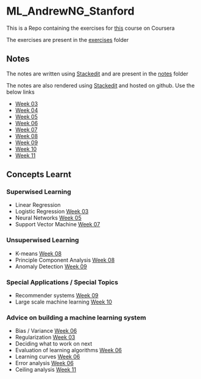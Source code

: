 # ML_AndrewNG_Stanford

This is a Repo containing the exercises for [this](https://www.coursera.org/learn/machine-learning-course/home) course on Coursera

The exercises are present in the [exercises](/exercises) folder


## Notes

The notes are written using [Stackedit](https://stackedit.io) and are present in the [notes](/notes) folder

The notes are also rendered using [Stackedit](https://stackedit.io) and hosted on github. Use the below links 

- [Week 03](https://sigma1084.github.io/githubhost/ML_Notes/Week03)
- [Week 04](https://sigma1084.github.io/githubhost/ML_Notes/Week04)
- [Week 05](https://sigma1084.github.io/githubhost/ML_Notes/Week05)
- [Week 06](https://sigma1084.github.io/githubhost/ML_Notes/Week06)
- [Week 07](https://sigma1084.github.io/githubhost/ML_Notes/Week07)
- [Week 08](https://sigma1084.github.io/githubhost/ML_Notes/Week08)
- [Week 09](https://sigma1084.github.io/githubhost/ML_Notes/Week09)
- [Week 10](https://sigma1084.github.io/githubhost/ML_Notes/Week10)
- [Week 11](https://sigma1084.github.io/githubhost/ML_Notes/Week11)

## Concepts Learnt

### Superwised Learning
- Linear Regression
- Logistic Regression [Week 03](https://sigma1084.github.io/githubhost/ML_Notes/Week03.html#logistic-regression-model)
- Neural Networks [Week 05](https://sigma1084.github.io/githubhost/ML_Notes/Week05#neural-networks)
- Support Vector Machine [Week 07](https://sigma1084.github.io/githubhost/ML_Notes/Week07#support-vector-machine-svm)


### Unsuperwised Learning
- K-means [Week 08](https://sigma1084.github.io/githubhost/ML_Notes/Week08#k-means-clustering)
- Principle Component Analysis [Week 08](https://sigma1084.github.io/githubhost/ML_Notes/Week08#pca-principle-compenent-analysis)
- Anomaly Detection [Week 09](https://sigma1084.github.io/githubhost/ML_Notes/Week09#anamoly-detection)


### Special Applications / Special Topics
- Recommender systems [Week 09](https://sigma1084.github.io/githubhost/ML_Notes/Week09#recommender-systems)
- Large scale machine learning [Week 10](https://sigma1084.github.io/githubhost/ML_Notes/Week10#learning-with-large-datasets)


### Advice on building a machine learning system
- Bias / Variance [Week 06](https://sigma1084.github.io/githubhost/ML_Notes/Week06#regularization-and-biasvariance)
- Regularization [Week 03](https://sigma1084.github.io/githubhost/ML_Notes/Week03#solving-the-problem-of-overfitting)
- Deciding what to work on next 
- Evaluation of learning algorithms [Week 06](https://sigma1084.github.io/githubhost/ML_Notes/Week06#evaluation-procedure)
- Learning curves [Week 06](https://sigma1084.github.io/githubhost/ML_Notes/Week06#learning-curves)
- Error analysis [Week 06](https://sigma1084.github.io/githubhost/ML_Notes/Week06#error-metrics-for-skewed-class)
- Ceiling analysis [Week 11](https://sigma1084.github.io/githubhost/ML_Notes/Week11#ceiling-analysis-what-part-on-the-pipeline-to-work-on-next)

